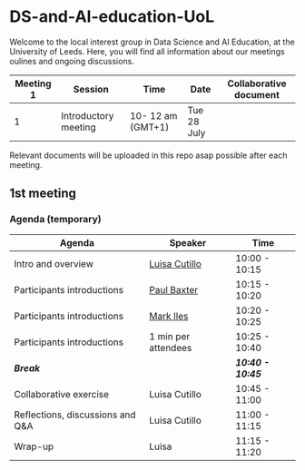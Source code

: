 # DS-and-AI-education-UoL
Welcome to the local interest group in Data Science and AI Education, at the University of Leeds.
Here, you will find all information about our meetings oulines and ongoing discussions. 

  | Meeting 1      | Session                    | Time    |    Date      |   Collaborative document    |
| ----------- | ------------------------------- | ----------- | --------------| --------------  |
 | 1 | Introductory meeting      | 10- 12 am (GMT+1)   | Tue 28 July |   | 
 
 
 Relevant documents will be uploaded in this repo asap possible after each meeting.
 
## 1st meeting
### Agenda (temporary)


| Agenda                   | Speaker                    |   Time      | 
| ------------------------ | ------------------------------- | ----------------- |
| Intro and overview       | [Luisa Cutillo](https://eps.leeds.ac.uk/maths/staff/5526/dr-luisa-cutillo)             | 10:00 - 10:15   | Complete
Participants introductions       | [Paul Baxter](https://lida.leeds.ac.uk/paul-baxter/)| 10:15 - 10:20   | Complete
Participants introductions       | [Mark Iles](https://medicinehealth.leeds.ac.uk/medicine/staff/463/dr-mark-iles)| 10:20 - 10:25   | Complete
Participants introductions       | 1 min per attendees | 10:25 - 10:40   | Complete
| _**Break**_              |        |   _**10:40 - 10:45**_ | 
| Collaborative exercise   | Luisa Cutillo | 10:45 - 11:00   | Complete
| Reflections, discussions and Q&A | Luisa Cutillo     |  11:00 - 11:15  | 
| Wrap-up | Luisa         | 11:15 - 11:20   | Complete |

